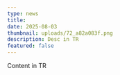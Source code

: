 ```yaml
---
type: news
title: 
date: 2025-08-03
thumbnail: uploads/72_a82a083f.png
description: Desc in TR
featured: false
---
```


Content in TR